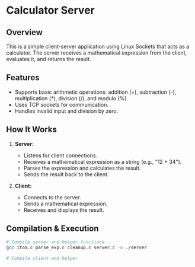 # Calculator Server

## Overview  
This is a simple client-server application using Linux Sockets that acts as a calculator. The server receives a mathematical expression from the client, evaluates it, and returns the result.

## Features  
- Supports basic arithmetic operations: addition (+), subtraction (-), multiplication (*), division (/), and modulo (%).
- Uses TCP sockets for communication.
- Handles invalid input and division by zero.

## How It Works  
1. **Server:**  
   - Listens for client connections.  
   - Receives a mathematical expression as a string (e.g., "12 + 34").  
   - Parses the expression and calculates the result.  
   - Sends the result back to the client.  

2. **Client:**  
   - Connects to the server.  
   - Sends a mathematical expression.  
   - Receives and displays the result.

## Compilation & Execution  
```sh  
# Compile server and helper functions  
gcc itoa.c parse_exp.c cleanup.c server.c -o ./server  

# Compile client and helper
